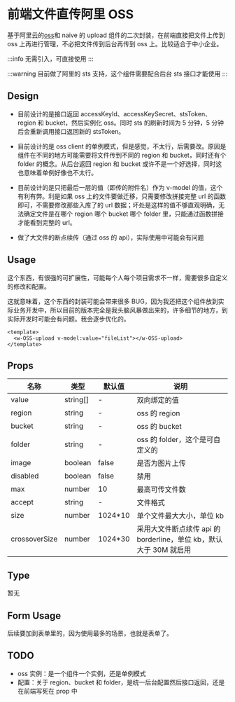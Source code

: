 # 前端文件直传阿里 OSS

基于阿里云的[oss](https://oss.console.aliyun.com/overview)和 naive 的 upload 组件的二次封装，在前端直接把文件上传到 oss 上再进行管理，不必把文件传到后台再传到 oss 上。比较适合于中小企业。

:::info
无需引入，可直接使用
:::

:::warning
目前做了阿里的 sts 支持，这个组件需要配合后台 sts 接口才能使用
:::

## Design

- 目前设计的是接口返回 accessKeyId、accessKeySecret、stsToken、region 和 bucket，然后实例化 oss。同时 sts 的刷新时间为 5 分钟，5 分钟后会重新调用接口返回新的 stsToken。

- 目前设计的是 oss client 的单例模式，但是感觉，不太行，后需要改。原因是组件在不同的地方可能需要将文件传到不同的 region 和 bucket，同时还有个 folder 的概念。从后台返回 region 和 bucket 或许不是一个好选择，同时这也意味着单例好像也不太行。

- 目前设计的是只把最后一层的值（即传的附件名）作为 v-model 的值，这个有利有弊。利是如果 oss 上的文件要做迁移，只需要修改拼接完整 url 的函数即可，不需要修改那些入库了的 url 数据；坏处是这样的值不够直观明确，无法确定文件是在哪个 region 哪个 bucket 哪个 folder 里，只能通过函数拼接才能看到完整的 url。

- 做了大文件的断点续传（通过 oss 的 api），实际使用中可能会有问题

## Usage

这个东西，有很强的可扩展性，可能每个人每个项目需求不一样，需要很多自定义的修改和配置。

这就意味着，这个东西的封装可能会带来很多 BUG，因为我还把这个组件放到实际业务开发中，所以目前的版本完全是我头脑风暴做出来的，许多细节的地方，到实际开发时可能会有问题。我会逐步优化的。

```vue
<template>
  <w-OSS-upload v-model:value="fileList"></w-OSS-upload>
</template>
```

## Props

| 名称          | 类型     | 默认值   | 说明                                                               |
| ------------- | -------- | -------- | ------------------------------------------------------------------ |
| value         | string[] | -        | 双向绑定的值                                                       |
| region        | string   | -        | oss 的 region                                                      |
| bucket        | string   | -        | oss 的 bucket                                                      |
| folder        | string   | -        | oss 的 folder，这个是可自定义的                                    |
| image         | boolean  | false    | 是否为图片上传                                                     |
| disabled      | boolean  | false    | 禁用                                                               |
| max           | number   | 10       | 最高可传文件数                                                     |
| accept        | string   | -        | 文件格式                                                           |
| size          | number   | 1024\*10 | 单个文件最大大小，单位 kb                                          |
| crossoverSize | number   | 1024\*30 | 采用大文件断点续传 api 的 borderline，单位 kb，默认大于 30M 就启用 |

## Type

暂无

## Form Usage

后续要加到表单里的，因为使用最多的场景，也就是表单了。

## TODO

- oss 实例：是一个组件一个实例，还是单例模式
- 配置：关于 region、bucket 和 folder，是统一后台配置然后接口返回，还是在前端写死在 prop 中
